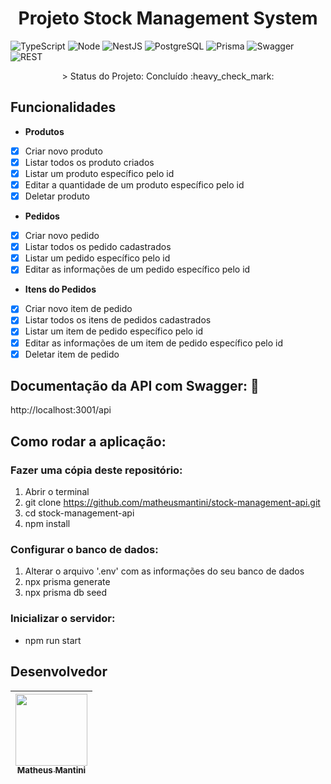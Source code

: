 <h1 align="center"> Projeto Stock Management System </h1>

![TypeScript](https://img.shields.io/badge/TypeScript-007ACC?style=for-the-badge&logo=typescript&logoColor=white)
![Node](https://img.shields.io/badge/Node.js-43853D?style=for-the-badge&logo=node.js&logoColor=white)
![NestJS](https://img.shields.io/badge/nestjs-E0234E?style=for-the-badge&logo=nestjs&logoColor=white)
![PostgreSQL](https://img.shields.io/badge/PostgreSQL-316192?style=for-the-badge&logo=postgresql&logoColor=white)
![Prisma](https://img.shields.io/badge/Prisma-3982CE?style=for-the-badge&logo=Prisma&logoColor=white)
![Swagger](https://img.shields.io/badge/Swagger-85EA2D?style=for-the-badge&logo=Swagger&logoColor=white)
![REST](https://img.shields.io/badge/REST%20API-%231572B6.svg?style=for-the-badge)

<p align="center">> Status do Projeto: Concluído :heavy_check_mark:</p>
    
## Funcionalidades

- **Produtos**

- [x] Criar novo produto
- [x] Listar todos os produto criados
- [x] Listar um produto específico pelo id
- [x] Editar a quantidade de um produto específico pelo id
- [x] Deletar produto

- **Pedidos**

- [x] Criar novo pedido
- [x] Listar todos os pedido cadastrados
- [x] Listar um pedido específico pelo id
- [x] Editar as informações de um pedido específico pelo id

- **Itens do Pedidos**

- [x] Criar novo item de pedido
- [x] Listar todos os itens de pedidos cadastrados
- [x] Listar um item de pedido específico pelo id
- [x] Editar as informações de um item de pedido específico pelo id
- [x] Deletar item de pedido

## Documentação da API com Swagger: :page_facing_up:	
http://localhost:3001/api

## Como rodar a aplicação:
  ### Fazer uma cópia deste repositório:
  1) Abrir o terminal
  2) git clone https://github.com/matheusmantini/stock-management-api.git
  3) cd stock-management-api
  4) npm install
  
  ### Configurar o banco de dados:
  1) Alterar o arquivo '.env' com as informações do seu banco de dados
  2) npx prisma generate
  3) npx prisma db seed
  
  ### Inicializar o servidor:
  - npm run start

## Desenvolvedor

| [<img src="https://avatars.githubusercontent.com/u/71985890?v=4" width=115 > <br> <sub> Matheus Mantini </sub>](https://github.com/matheusmantini) |
| :------------------------------------------------------------------------------------------------------------------------------------------------: |
